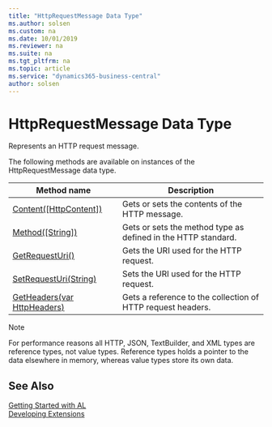 ```yaml
---
title: "HttpRequestMessage Data Type"
ms.author: solsen
ms.custom: na
ms.date: 10/01/2019
ms.reviewer: na
ms.suite: na
ms.tgt_pltfrm: na
ms.topic: article
ms.service: "dynamics365-business-central"
author: solsen
---
```

[//]: # (START>DO_NOT_EDIT)
[//]: # (IMPORTANT:Do not edit any of the content between here and the END>DO_NOT_EDIT.)
[//]: # (Any modifications should be made in the .xml files in the ModernDev repo.)
# HttpRequestMessage Data Type
Represents an HTTP request message.



The following methods are available on instances of the HttpRequestMessage data type.

|Method name|Description|
|-----------|-----------|
|[Content([HttpContent])](httprequestmessage-content-method.md)|Gets or sets the contents of the HTTP message.|
|[Method([String])](httprequestmessage-method-method.md)|Gets or sets the method type as defined in the HTTP standard.|
|[GetRequestUri()](httprequestmessage-getrequesturi-method.md)|Gets the URI used for the HTTP request.|
|[SetRequestUri(String)](httprequestmessage-setrequesturi-method.md)|Sets the URI used for the HTTP request.|
|[GetHeaders(var HttpHeaders)](httprequestmessage-getheaders-method.md)|Gets a reference to the collection of HTTP request headers.|

[//]: # (IMPORTANT: END>DO_NOT_EDIT)

> [!NOTE]  
> For performance reasons all HTTP, JSON, TextBuilder, and XML types are reference types, not value types. Reference types holds a pointer to the data elsewhere in memory, whereas value types store its own data. 

## See Also
[Getting Started with AL](../../devenv-get-started.md)  
[Developing Extensions](../../devenv-dev-overview.md)  